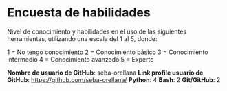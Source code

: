 # Encuesta de habilidades

Nivel de conocimiento y habilidades en el uso de las siguientes herramientas, utilizando una escala del 1 al 5, donde:

1 = No tengo conocimiento
2 = Conocimiento básico
3 = Conocimiento intermedio
4 = Conocimiento avanzado
5 = Experto
 
**Nombre de usuario de GitHub**: seba-orellana
**Link profile usuario de GitHub**: https://github.com/seba-orellana/
**Python**: 4
**Bash**: 2
**Git/GitHub**: 2
